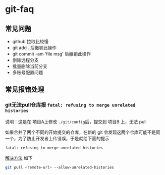 # git-faq

## 常见问题

- github 拉取比较慢
- git add . 后撤销此操作
- git commit -am 'file msg' 后撤销此操作
- 删除远程分支
- 批量删除当前分支
- 多账号配置问题

## 常见报错处理

### git无法pull仓库报 `fatal: refusing to merge unrelated histories`

说明：这是在 项目A上修改 `./git/config`后，提交到 项目B 上，无法 pull

如果合并了两个不同的开始提交的仓库，在新的 git 会发现这两个仓库可能不是同一个，为了防止开发者上传错误，于是就给下面的提示

```bash
fatal: refusing to merge unrelated histories
```

[解决方法](https://blog.csdn.net/lindexi_gd/article/details/52554159) 如下

```bash
git pull <remote-url> --allow-unrelated-histories
```

